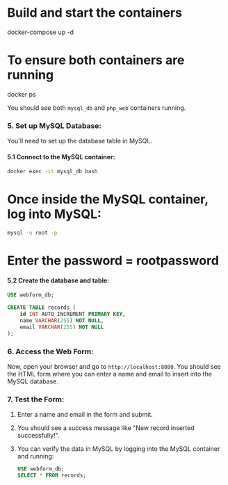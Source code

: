 # Build and start the containers
docker-compose up -d

# To ensure both containers are running
docker ps

You should see both `mysql_db` and `php_web` containers running.


### 5. **Set up MySQL Database:**

You'll need to set up the database table in MySQL.

#### 5.1 **Connect to the MySQL container:**

```bash
docker exec -it mysql_db bash
```

# Once inside the MySQL container, log into MySQL:

```bash
mysql -u root -p
```
# Enter the password = rootpassword


#### 5.2 **Create the database and table:**

```sql
USE webform_db;

CREATE TABLE records (
    id INT AUTO_INCREMENT PRIMARY KEY,
    name VARCHAR(255) NOT NULL,
    email VARCHAR(255) NOT NULL
);
```

### 6. **Access the Web Form:**

Now, open your browser and go to `http://localhost:8080`. You should see the HTML form where you can enter a name and email to insert into the MySQL database.

### 7. **Test the Form:**

1. Enter a name and email in the form and submit.
2. You should see a success message like "New record inserted successfully!".
3. You can verify the data in MySQL by logging into the MySQL container and running:

   ```sql
   USE webform_db;
   SELECT * FROM records;
   ```